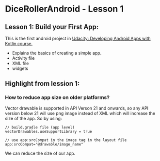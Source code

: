 # DiceRollerAndroid - Lesson 1

## Lesson 1: Build your First App: 
This is the first android project in [Udacity: Developing Android Apps with Kotlin course.](https://classroom.udacity.com/courses/ud9012)
- Explains the basics of creating a simple app.
- Activity file
- XML file
- widgets 


## Highlight from lession 1:
### How to reduce app size on older platforms?
Vector drawable is supported in API Verson 21 and onwards, so any API version below 21 will use png image instead of XML which will increase the size of the app. So by using:
```
// build.gradle file (app level)
vectorDrawables.useSupportLibrary = true

// use app:srcCompat in the image tag in the layout file
app:srcCompat="@drawable/image_name"
```
We can reduce the size of our app. 
